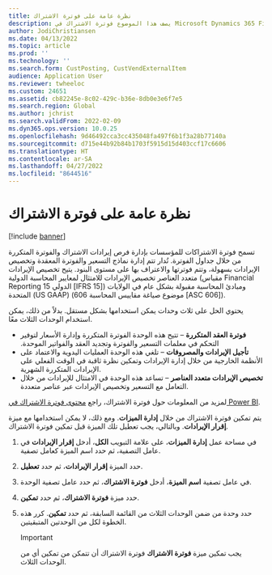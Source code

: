 ```yaml
---
title: نظرة عامة على فوترة الاشتراك
description: يصف هذا الموضوع فوترة الاشتراك في Microsoft Dynamics 365 Finance.
author: JodiChristiansen
ms.date: 04/13/2022
ms.topic: article
ms.prod: ''
ms.technology: ''
ms.search.form: CustPosting, CustVendExternalItem
audience: Application User
ms.reviewer: twheeloc
ms.custom: 24651
ms.assetid: cb82245e-8c02-429c-b36e-8db0e3e6f7e5
ms.search.region: Global
ms.author: jchrist
ms.search.validFrom: 2022-02-09
ms.dyn365.ops.version: 10.0.25
ms.openlocfilehash: 9d46492cca3cc435048fa497f6b1f3a28b77140a
ms.sourcegitcommit: d715e44b92b84b1703f5915d15d403ccf17c6606
ms.translationtype: HT
ms.contentlocale: ar-SA
ms.lasthandoff: 04/27/2022
ms.locfileid: "8644516"
---
```

# <a name="subscription-billing-overview"></a>نظرة عامة على فوترة الاشتراك

[!include [banner](../includes/banner.md)]

تسمح فوترة الاشتراكات للمؤسسات بإدارة فرص إيرادات الاشتراك والفوترة المتكررة من خلال جداول الفوترة. تُدار تتم إدارة نماذج التسعير والفوترة المعقدة وتخصيص الإيرادات بسهولة، وتتم فوترتها والاعتراف بها على مستوى البنود. يتيح تخصيص الإيرادات متعدد العناصر تخصيص الإيرادات للامتثال لمعايير المحاسبة الدولية (مقياس Financial Reporting الدولي 15 \[IFRS 15\]) ومبادئ المحاسبة مقبولة بشكل عام في الولايات المتحدة (US GAAP)‬ (موضوع صياغة مقاييس المحاسبة 606 \[ASC 606\]).

يحتوي الحل على ثلاث وحدات يمكن استخدامها بشكل مستقل. بدلاً من ذلك، يمكن استخدام الوحدات الثلاث معًا.

- **فوترة العقد المتكررة‬‏‫** – تتيح هذه الوحدة الفوترة المتكررة وإدارة الأسعار لتوفير التحكم في معلمات التسعير والفوترة وتجديد العقد والفواتير الموحدة.
- **تأجيل الإيرادات والمصروفات** – تلغي هذه الوحدة العمليات اليدوية والاعتماد على الأنظمة الخارجية من خلال إدارة الإيرادات وتمكين نظرة ثاقبة في الوقت الفعلي على الإيرادات المتكررة الشهرية.
- **تخصيص الإيرادات متعدد العناصر** – تساعد هذه الوحدة في الامتثال للإيرادات من خلال التعامل مع التسعير وتخصيص الإيرادات عبر عناصر متعددة.

لمزيد من المعلومات حول فوترة الاشتراك، راجع  [محتوى فوترة الاشتراك في Power BI](sub-bill-power-bi.md).

يتم تمكين فوترة الاشتراك من خلال **إدارة الميزات**. ومع ذلك، لا يمكن استخدامها مع ميزة **إقرار الإيرادات‬**. وبالتالي، يجب تعطيل تلك الميزة قبل تمكين فوترة الاشتراك.

1. في مساحة عمل **إدارة الميزات**، على علامة التبويب **الكل**، أدخل **إقرار الإيرادات** في عامل التصفية، ثم حدد اسم الميزة كعامل تصفية.
2. حدد الميزة **إقرار الإيرادات**، ثم حدد **تعطيل‏‎**.
3. في عامل تصفية **اسم الميزة**، أدخل **فوترة الاشتراك**، ثم حدد عامل تصفية الوحدة.
4. حدد ميزة **فوترة الاشتراك**، ثم حدد **تمكين**.
5. حدد وحدة من ضمن الوحدات الثلاث من القائمة السابقة، ثم حدد **تمكين**. كرر هذه الخطوة لكل من الوحدتين المتبقيتين.

    > [!IMPORTANT]
    > يجب تمكين ميزة **فوترة الاشتراك** فوترة الاشتراك أن تتمكن من تمكين أي من الوحدات الثلاث.
